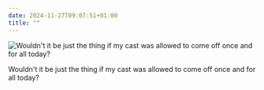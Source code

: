 ```yaml
---
date: 2024-11-27T09:07:51+01:00
title: ""
---
```

![Wouldn't it be just the thing if my cast was allowed to come off once and for all today?](/img/photos/2024-11-27-09-07-31.jpeg)

Wouldn't it be just the thing if my cast was allowed to come off once and for all today?